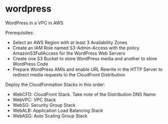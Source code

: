 # wordpress
WordPress in a VPC in AWS

Prerequisites:
- Select an AWS Region with at least 3 Availability Zones
- Create an IAM Role named S3-Admin-Access with the policy AmazonS3FullAccess for the WordPress Web Servers
- Create one S3 Bucket to store WordPress media and another to store WordPress Code
- Prepare WordPress AMIs and enable URL Rewrite in the HTTP Server to redirect media requests to the CloudFront Distribution

Deploy the CloudFormation Stacks in this order:
- WebCFD: CloudFront Stack. Take note of the Distribution DNS Name
- WebVPC: VPC Stack
- WebSG: Security Group Stack
- WebALB: Application Load Balancing Stack
- WebASG: Auto Scaling Group Stack
